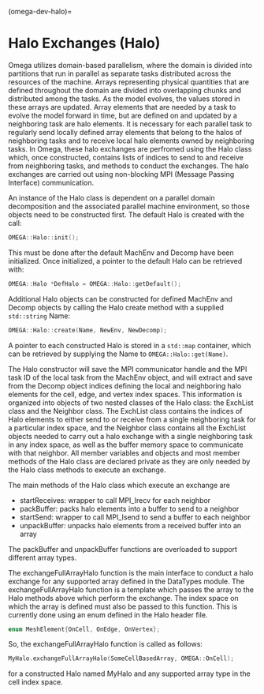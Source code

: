 <!--
© 2025. Triad National Security, LLC. All rights reserved.
This program was produced under U.S. Government contract 89233218CNA000001 for Los Alamos National Laboratory (LANL), which is operated by Triad National Security, LLC for the U.S. Department of Energy/National Nuclear Security Administration. All rights in the program are reserved by Triad National Security, LLC, and the U.S. Department of Energy/National Nuclear Security Administration. The Government is granted for itself and others acting on its behalf a nonexclusive, paid-up, irrevocable worldwide license in this material to reproduce, prepare. derivative works, distribute copies to the public, perform publicly and display publicly, and to permit others to do so.
-->

(omega-dev-halo)=

# Halo Exchanges (Halo)

Omega utilizes domain-based parallelism, where the domain is divided into
partitions that run in parallel as separate tasks distributed across the
resources of the machine. Arrays representing physical quantities that are
defined throughout the domain are divided into overlapping chunks and
distributed among the tasks. As the model evolves, the values stored in these
arrays are updated. Array elements that are needed by a task to evolve the
model forward in time, but are defined on and updated by a neighboring task
are halo elements. It is necessary for each parallel task to regularly send
locally defined array elements that belong to the halos of neighboring tasks
and to receive local halo elements owned by neighboring tasks. In Omega, these
halo exchanges are perfromed using the Halo class which, once constructed,
contains lists of indices to send to and receive from neighboring tasks, and
methods to conduct the exchanges. The halo exchanges are carried out using
non-blocking MPI (Message Passing Interface) communication.

An instance of the Halo class is dependent on a parallel domain decomposition
and the associated parallel machine environment, so those objects need to be
constructed first. The default Halo is created with the call:
```c++
OMEGA::Halo::init();
```
This must be done after the default MachEnv and Decomp have been initialized.
Once initialized, a pointer to the default Halo can be retrieved with:
```c++
OMEGA::Halo *DefHalo = OMEGA::Halo::getDefault();
```
Additional Halo objects can be constructed for defined MachEnv and Decomp
objects by calling the Halo create method with a supplied `std::string` Name:
```c++
OMEGA::Halo::create(Name, NewEnv, NewDecomp);
```
A pointer to each constructed Halo is stored in a `std::map` container, which
can be retrieved by supplying the Name to `OMEGA::Halo::get(Name)`.

The Halo constructor will save the MPI communicator handle and the MPI task ID
of the local task from the MachEnv object, and will extract and save from the
Decomp object indices defining the local and neighboring halo elements for the
cell, edge, and vertex index spaces. This information is organized into objects
of two nested classes of the Halo class: the ExchList class and the Neighbor
class. The ExchList class contains the indices of Halo elements to either send
to or receive from a single neighboring task for a particular index space, and
the Neighbor class contains all the ExchList objects needed to carry out a halo
exchange with a single neighboring task in any index space, as well as the
buffer memory space to communicate with that neighbor. All member variables
and objects and most member methods of the Halo class are declared private
as they are only needed by the Halo class methods to execute an exchange.

The main methods of the Halo class which execute an exchange are
  - startReceives: wrapper to call MPI_Irecv for each neighbor
  - packBuffer: packs halo elements into a buffer to send to a neighbor
  - startSend: wrapper to call MPI_Isend to send a buffer to each neighbor
  - unpackBuffer: unpacks halo elements from a received buffer into an array

The packBuffer and unpackBuffer functions are overloaded to support different
array types.

The exchangeFullArrayHalo function is the main interface to conduct a halo
exchange for any supported array defined in the DataTypes module. The
exchangeFullArrayHalo function is a template which passes the array to the
Halo methods above which perform the exchange. The index space on which
the array is defined must also be passed to this function. This is currently
done using an enum defined in the Halo header file.
```c++
enum MeshElement{OnCell, OnEdge, OnVertex};
```
So, the exchangeFullArrayHalo function is called as follows:
```c++
MyHalo.exchangeFullArrayHalo(SomeCellBasedArray, OMEGA::OnCell);
```
for a constructed Halo named MyHalo and any supported array type in the cell
index space.
